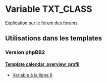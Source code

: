 # Variable TXT_CLASS
[Explication sur le forum des forums](http://forum.forumactif.com/t294113-listing-des-variables#TXT_CLASS)

## Utilisations dans les templates

### Version phpBB2

#### [Template calendar_overview_profil](subsilver/calendar_overview_profil.md)
* [Variable à la ligne 6](../subsilver/calendar_overview_profil.tpl#L6)